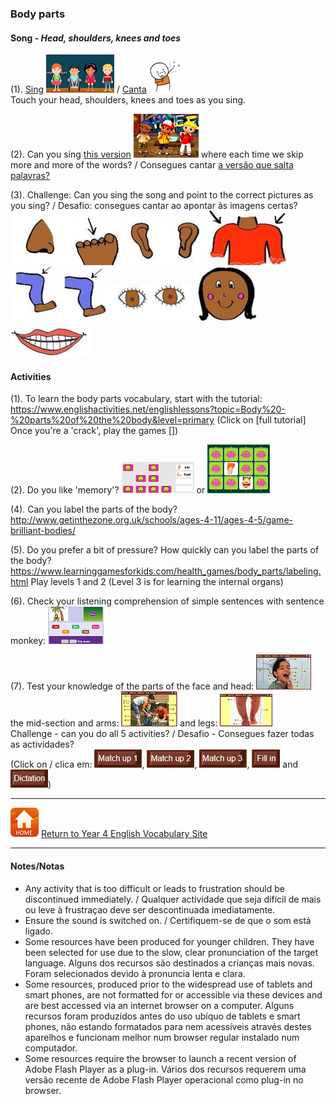 ### Body parts 

#### Song - *Head, shoulders, knees and toes*

(1). [Sing](https://www.youtube.com/watch?v=ZanHgPprl-0) [![hskts](/images/hskts.PNG)](https://www.youtube.com/watch?v=ZanHgPprl-0) / [Canta](https://www.youtube.com/watch?v=ZanHgPprl-0) ![sing](/images/sing.png)  
Touch your head, shoulders, knees and toes as you sing.

(2). Can you sing [this version](https://www.youtube.com/watch?v=FkL8j0wIRf8) [![hsktg](/images/hsktg.PNG)](https://www.youtube.com/watch?v=FkL8j0wIRf8) where each time we skip more and more of the words? / Consegues cantar [a versão que salta palavras?](https://www.youtube.com/watch?v=FkL8j0wIRf8)

(3). Challenge: Can you sing the song and point to the correct pictures as you sing? / Desafio: consegues cantar ao apontar às imagens certas?  
![nose](/images/nose.png)![toes](/images/toes.png)![ears](/images/ears.png)![shou](/images/shou.png)  
![knee](/images/knee.png)![eyes](/images/eyes.png)![head](/images/head.png)![mout](/images/mout.png)  

#### Activities

(1). To learn the body parts vocabulary, start with the tutorial: https://www.englishactivities.net/englishlessons?topic=Body%20-%20parts%20of%20the%20body&level=primary
(Click on [full tutorial]   Once you're a 'crack', play the games [])

(2). Do you like 'memory'? [![bpme2](/images/bpme2.PNG)](https://www.eslgamesplus.com/body-parts-esl-vocabulary-memory-game/) or [![bpme](/images/bpme.PNG)](https://www.freddiesville.com/games/body-parts-memory-game/)

(4). Can you label the parts of the body? http://www.getinthezone.org.uk/schools/ages-4-11/ages-4-5/game-brilliant-bodies/

(5). Do you prefer a bit of pressure? How quickly can you label the parts of the body?  
https://www.learninggamesforkids.com/health_games/body_parts/labeling.html Play levels 1 and 2 (Level 3 is for learning the internal organs)

(6). Check your listening comprehension of simple sentences with sentence monkey: [![smbp](/images/smbp.PNG)](https://www.fredisalearns.com/games/body-parts-sentence-monkey-game/)

(7). Test your knowledge of the parts of the face and head: [![lcbp](/images/lcbp.PNG)](http://www.learningchocolate.com/content/body-parts-1-head-and-face)  
the mid-section and arms: [![lcbp2](/images/lcbp2.PNG)](http://www.learningchocolate.com/content/body-parts-2-mid-section-and-arms) and legs: [![lcbp3](/images/lcbp3.PNG)](http://www.learningchocolate.com/content/body-parts-3-leg)  
Challenge - can you do all 5 activities? / Desafio - Consegues fazer todas as actividades?  
(Click on / clica em: ![lcmu1](/images/lcmu1.PNG), ![lcmu2](/images/lcmu2.PNG), ![lcmu3](/images/lcmu3.PNG), ![lcfi](/images/lcfi.PNG) and ![lcdi](/images/lcdi.PNG))

***
[![home](/images/home.PNG)](https://tangerina-pt.github.io/English/Year4_vocab) [Return to Year 4 English Vocabulary Site](https://tangerina-pt.github.io/English/Year4_vocab)

***

#### Notes/Notas
* Any activity that is too difficult or leads to frustration should be discontinued immediately. / Qualquer actividade que seja difícil de mais ou leve à frustraçao deve ser descontinuada imediatamente.
* Ensure the sound is switched on. / Certifiquem-se de que o som está ligado.
* Some resources have been produced for younger children. They have been selected for use due to the slow, clear pronunciation of the target language. Alguns dos recursos são destinados a crianças mais novas. Foram selecionados devido à pronuncia lenta e clara.
* Some resources, produced prior to the widespread use of tablets and smart phones, are not formatted for or accessible via these devices and are best accessed via an internet browser on a computer. Alguns recursos foram produzidos antes do uso ubíquo de tablets e smart phones, não estando formatados para nem acessíveis através destes aparelhos e funcionam melhor num browser regular instalado num computador.
* Some resources require the browser to launch a recent version of Adobe Flash Player as a plug-in. Vários dos recursos requerem uma versão recente de Adobe Flash Player operacional como plug-in no browser.
